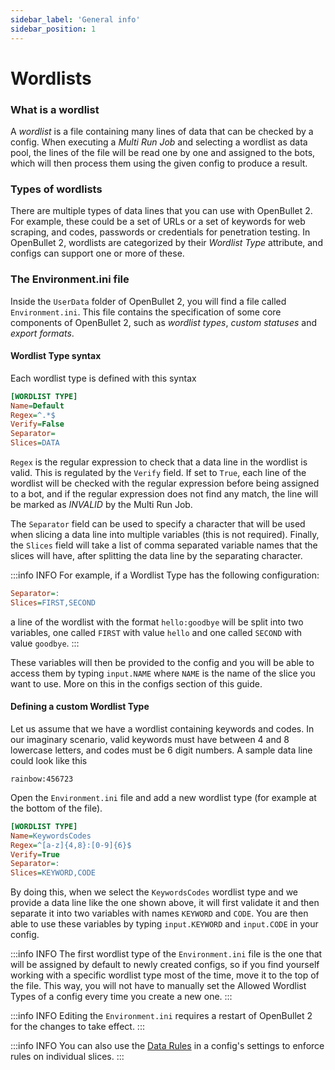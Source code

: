 ```yaml
---
sidebar_label: 'General info'
sidebar_position: 1
---
```


# Wordlists

### What is a wordlist
A *wordlist* is a file containing many lines of data that can be checked by a config. When executing a *Multi Run Job* and selecting a wordlist as data pool, the lines of the file will be read one by one and assigned to the bots, which will then process them using the given config to produce a result.

### Types of wordlists
There are multiple types of data lines that you can use with OpenBullet 2. For example, these could be a set of URLs or a set of keywords for web scraping, and codes, passwords or credentials for penetration testing. In OpenBullet 2, wordlists are categorized by their *Wordlist Type* attribute, and configs can support one or more of these.

### The Environment.ini file
Inside the `UserData` folder of OpenBullet 2, you will find a file called `Environment.ini`. This file contains the specification of some core components of OpenBullet 2, such as *wordlist types*, *custom statuses* and *export formats*.

#### Wordlist Type syntax
Each wordlist type is defined with this syntax

```ini title="Environment.ini"
[WORDLIST TYPE]
Name=Default
Regex=^.*$
Verify=False
Separator=
Slices=DATA
```

`Regex` is the regular expression to check that a data line in the wordlist is valid. This is regulated by the `Verify` field. If set to `True`, each line of the wordlist will be checked with the regular expression before being assigned to a bot, and if the regular expression does not find any match, the line will be marked as *INVALID* by the Multi Run Job.

The `Separator` field can be used to specify a character that will be used when slicing a data line into multiple variables (this is not required). Finally, the `Slices` field will take a list of comma separated variable names that the slices will have, after splitting the data line by the separating character.

:::info INFO
For example, if a Wordlist Type has the following configuration:
```ini
Separator=:
Slices=FIRST,SECOND
```
a line of the wordlist with the format `hello:goodbye` will be split into two variables, one called `FIRST` with value `hello` and one called `SECOND` with value `goodbye`.
:::

These variables will then be provided to the config and you will be able to access them by typing `input.NAME` where `NAME` is the name of the slice you want to use. More on this in the configs section of this guide.

#### Defining a custom Wordlist Type
Let us assume that we have a wordlist containing keywords and codes. In our imaginary scenario, valid keywords must have between 4 and 8 lowercase letters, and codes must be 6 digit numbers. A sample data line could look like this

```text
rainbow:456723
```

Open the `Environment.ini` file and add a new wordlist type (for example at the bottom of the file).

```ini title="Environment.ini"
[WORDLIST TYPE]
Name=KeywordsCodes
Regex=^[a-z]{4,8}:[0-9]{6}$
Verify=True
Separator=:
Slices=KEYWORD,CODE
```

By doing this, when we select the `KeywordsCodes` wordlist type and we provide a data line like the one shown above, it will first validate it and then separate it into two variables with names `KEYWORD` and `CODE`. You are then able to use these variables by typing `input.KEYWORD` and `input.CODE` in your config.

:::info INFO
The first wordlist type of the `Environment.ini` file is the one that will be assigned by default to newly created configs, so if you find yourself working with a specific wordlist type most of the time, move it to the top of the file. This way, you will not have to manually set the Allowed Wordlist Types of a config every time you create a new one.
:::

:::info INFO
Editing the `Environment.ini` requires a restart of OpenBullet 2 for the changes to take effect.
:::

:::info INFO
You can also use the [Data Rules](./data-rules) in a config's settings to enforce rules on individual slices.
:::
